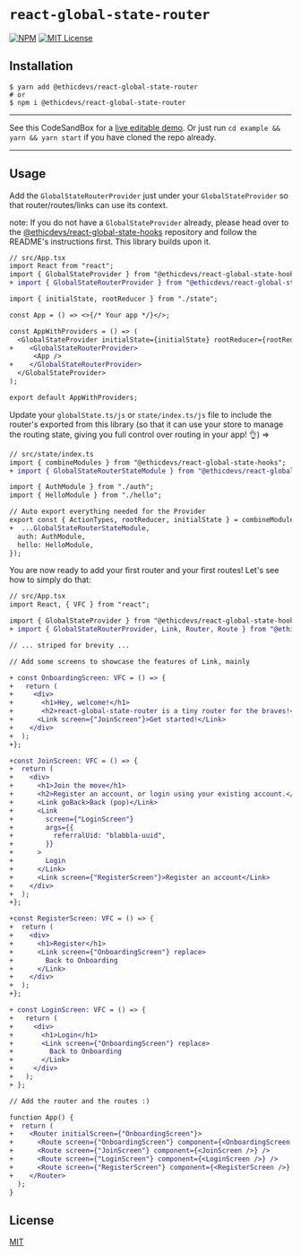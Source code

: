 # `react-global-state-router`

[![NPM](https://img.shields.io/npm/v/@ethicdevs/react-global-state-router?color=red&v2=1)](https://www.npmjs.com/package/@ethicdevs/react-global-state-router)
[![MIT License](https://img.shields.io/github/license/ethicdevs/react-global-state-router.svg?color=blue)](https://github.com/ethicdevs/react-global-state-router/blob/master/LICENSE)

## Installation

```shell
$ yarn add @ethicdevs/react-global-state-router
# or
$ npm i @ethicdevs/react-global-state-router
```

---

See this CodeSandBox for a [live editable demo](https://codesandbox.io/s/react-global-state-router-example-iehfz8?file=/src/App.tsx).
Or just run `cd example && yarn && yarn start` if you have cloned the repo already.

---

## Usage

Add the `GlobalStateRouterProvider` just under your `GlobalStateProvider` so that router/routes/links can use its context.

note: If you do not have a `GlobalStateProvider` already, please head over to the [@ethicdevs/react-global-state-hooks](https://github.com/ethicdevs/react-global-state-hooks) repository and follow the README's instructions first. This library builds upon it.

```diff
// src/App.tsx
import React from "react";
import { GlobalStateProvider } from "@ethicdevs/react-global-state-hooks";
+ import { GlobalStateRouterProvider } from "@ethicdevs/react-global-state-router";

import { initialState, rootReducer } from "./state";

const App = () => <>{/* Your app */}</>;

const AppWithProviders = () => (
  <GlobalStateProvider initialState={initialState} rootReducer={rootReducer}>
+    <GlobalStateRouterProvider>
      <App />
+    </GlobalStateRouterProvider>
  </GlobalStateProvider>
);

export default AppWithProviders;
```

Update your `globalState.ts/js` or `state/index.ts/js` file to include the router's exported from this library (so that it can use your store to manage the routing state, giving you full control over routing in your app! 👌) =>

```diff
// src/state/index.ts
import { combineModules } from "@ethicdevs/react-global-state-hooks";
+ import { GlobalStateRouterStateModule } from "@ethicdevs/react-global-state-router"

import { AuthModule } from "./auth";
import { HelloModule } from "./hello";

// Auto export everything needed for the Provider
export const { ActionTypes, rootReducer, initialState } = combineModules({
+  ...GlobalStateRouterStateModule,
  auth: AuthModule,
  hello: HelloModule,
});
```

You are now ready to add your first router and your first routes! Let's see how to simply do that:

```diff
// src/App.tsx
import React, { VFC } from "react";

import { GlobalStateProvider } from "@ethicdevs/react-global-state-hooks";
+ import { GlobalStateRouterProvider, Link, Router, Route } from "@ethicdevs/react-global-state-router";

// ... striped for brevity ...

// Add some screens to showcase the features of Link, mainly

+ const OnboardingScreen: VFC = () => {
+   return (
+     <div>
+       <h1>Hey, welcome!</h1>
+       <h2>react-global-state-router is a tiny router for the braves!</h2>
+      <Link screen={"JoinScreen"}>Get started!</Link>
+    </div>
+  );
+};

+const JoinScreen: VFC = () => {
+  return (
+    <div>
+      <h1>Join the move</h1>
+      <h2>Register an account, or login using your existing account.</h2>
+      <Link goBack>Back (pop)</Link>
+      <Link
+        screen={"LoginScreen"}
+        args={{
+          referralUid: "blabbla-uuid",
+        }}
+      >
+        Login
+      </Link>
+      <Link screen={"RegisterScreen"}>Register an account</Link>
+    </div>
+  );
+};

+const RegisterScreen: VFC = () => {
+  return (
+    <div>
+      <h1>Register</h1>
+      <Link screen={"OnboardingScreen"} replace>
+        Back to Onboarding
+      </Link>
+    </div>
+  );
+};

+ const LoginScreen: VFC = () => {
+   return (
+     <div>
+       <h1>Login</h1>
+       <Link screen={"OnboardingScreen"} replace>
+         Back to Onboarding
+       </Link>
+     </div>
+   );
+ };

// Add the router and the routes :)

function App() {
+  return (
+    <Router initialScreen={"OnboardingScreen"}>
+      <Route screen={"OnboardingScreen"} component={<OnboardingScreen />} />
+      <Route screen={"JoinScreen"} component={<JoinScreen />} />
+      <Route screen={"LoginScreen"} component={<LoginScreen />} />
+      <Route screen={"RegisterScreen"} component={<RegisterScreen />} />
+    </Router>
  );
}

```

## License

[MIT](https://github.com/ethicdevs/react-global-state-router/blob/master/LICENSE)
